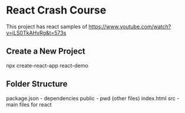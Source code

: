 # React Crash Course
This project has react samples of https://www.youtube.com/watch?v=jLS0TkAHvRg&t=573s  

## Create a New Project
npx create-react-app react-demo

## Folder Structure
package.json - dependencies
public -  pwd (other files)
          index.html
src - main files for react

